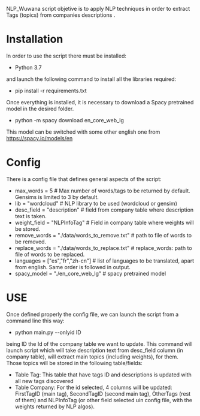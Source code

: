 NLP_Wuwana script objetive is to apply NLP techniques in order to extract Tags (topics) from  companies descriptions . 

# Installation

In order to use the script there must be installed:

- Python 3.7

and launch the following command to install all the libraries required:

- pip install -r requirements.txt

Once everything is installed, it is necessary to download a Spacy pretrained model in the desired folder.

- python -m spacy download en_core_web_lg

This model can be switched with some other english one from https://spacy.io/models/en


# Config

There is a config file that defines general aspects of the script:

- max_words = 5 # Max number of words/tags to be returned by default. Gensims is limited to 3 by default.
- lib = "wordcloud" # NLP library to be used (wordcloud or gensim)
- desc_field = "description" # field from company table where description text is taken.
- weight_field = "NLPInfoTag" # Field in company table where weights will be stored.
- remove_words = "./data/words_to_remove.txt" # path to file of words to be removed.        
- replace_words = "./data/words_to_replace.txt" # replace_words: path to file of words to be replaced.
- languages = ["es","fr","zh-cn"] # list of languages to be translated, apart from english. Same order is followed in output.
- spacy_model = "./en_core_web_lg" # spacy pretrained model


# USE

Once defined properly the config file, we can launch the script from a command line this way:

- python main.py --onlyid ID

being ID the Id of the company table we want to update. This command will launch script which will take description text
from desc_field column (in company table), will extract main topics (including weights), for them. Those topics will be stored
in the following table/fields:

- Table Tag: This table that have tags ID and descriptions is updated with all new tags discovered
- Table Company: For the id selected, 4 columns will be updated: FirstTagID (main tag), SecondTagID (second main tag), OtherTags (rest of them) and NLPInfoTag (or other field selected uin config file, with the 
weights returned by NLP algos). 






